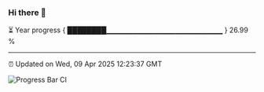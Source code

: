 ### Hi there 👋

⏳ Year progress { ████████▁▁▁▁▁▁▁▁▁▁▁▁▁▁▁▁▁▁▁▁▁▁ } 26.99 %

---

⏰ Updated on Wed, 09 Apr 2025 12:23:37 GMT

![Progress Bar CI](https://github.com/code-lakshay/GitHub-Actions-Demo/workflows/Progress%20Bar%20CI/badge.svg)
